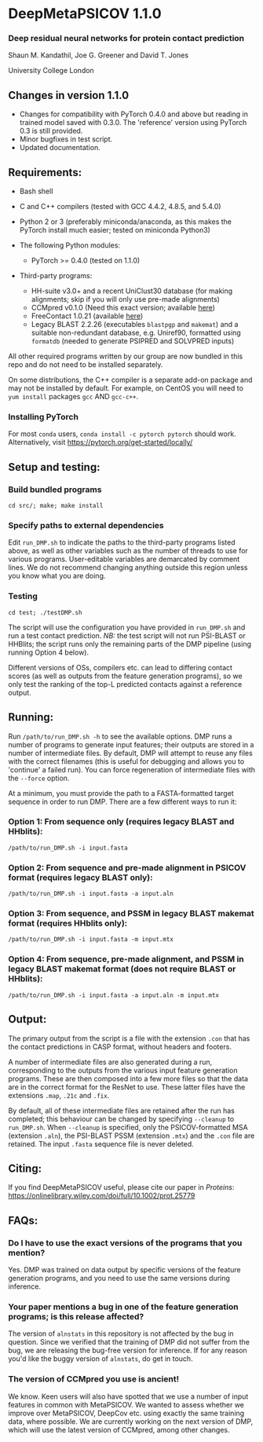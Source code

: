 # DeepMetaPSICOV 1.1.0
### Deep residual neural networks for protein contact prediction

Shaun M. Kandathil, Joe G. Greener and David T. Jones

University College London

Changes in version 1.1.0
------------------------

- Changes for compatibility with PyTorch 0.4.0 and above but reading in trained model saved with 0.3.0. The 'reference' version using PyTorch 0.3 is still provided.
- Minor bugfixes in test script.
- Updated documentation.

Requirements:
-------------
- Bash shell
- C and C++ compilers (tested with GCC 4.4.2, 4.8.5, and 5.4.0)
- Python 2 or 3 (preferably miniconda/anaconda, as this makes the PyTorch install much easier; tested on miniconda Python3)
- The following Python modules:
  - PyTorch >= 0.4.0 (tested on 1.1.0)
  
- Third-party programs:
  - HH-suite v3.0+ and a recent UniClust30 database (for making alignments; skip if you will only use pre-made alignments)
  - CCMpred v0.1.0 (Need this exact version; available [here](http://bioinfadmin.cs.ucl.ac.uk/downloads/ccmpred-0.1.0/CCMpred-0.1.0.tar.gz))
  - FreeContact 1.0.21 (available [here](https://rostlab.org/owiki/index.php/FreeContact))
  - Legacy BLAST 2.2.26 (executables `blastpgp` and `makemat`) and a suitable non-redundant database, e.g. Uniref90, formatted using `formatdb` (needed to generate PSIPRED and SOLVPRED inputs)

All other required programs written by our group are now bundled in this repo and do not need to be installed separately.

On some distributions, the C++ compiler is a separate add-on package and may not be installed by default. For example, on CentOS you will need to `yum install` packages `gcc` AND `gcc-c++`.

### Installing PyTorch
For most `conda` users, `conda install -c pytorch pytorch` should work. Alternatively, visit https://pytorch.org/get-started/locally/

Setup and testing:
------------------

### Build bundled programs
`cd src/; make; make install`

### Specify paths to external dependencies
Edit `run_DMP.sh` to indicate the paths to the third-party programs listed above, as well as other variables such as the number of threads to use for various programs. User-editable variables are demarcated by comment lines. We do not recommend changing anything outside this region unless you know what you are doing.

### Testing
`cd test; ./testDMP.sh`

The script will use the configuration you have provided in `run_DMP.sh` and run a test contact prediction.
*NB:* the test script will not run PSI-BLAST or HHBlits; the script runs only the remaining parts of the DMP pipeline (using running Option 4 below).

Different versions of OSs, compilers etc. can lead to differing contact scores (as well as outputs from the feature generation programs), so we only test the ranking of the top-L predicted contacts against a reference output.

Running:
--------
Run `/path/to/run_DMP.sh -h` to see the available options. DMP runs a number of programs to generate input features; their outputs are stored in a number of intermediate files. By default, DMP will attempt to reuse any files with the correct filenames (this is useful for debugging and allows you to 'continue' a failed run). You can force regeneration of intermediate files with the `--force` option.

At a minimum, you must provide the path to a FASTA-formatted target sequence in order to run DMP. There are a few different ways to run it:

### Option 1: From sequence only (requires legacy BLAST and HHblits):
`/path/to/run_DMP.sh -i input.fasta`

### Option 2: From sequence and pre-made alignment in PSICOV format (requires legacy BLAST only):
`/path/to/run_DMP.sh -i input.fasta -a input.aln`

### Option 3: From sequence, and PSSM in legacy BLAST makemat format (requires HHblits only):
`/path/to/run_DMP.sh -i input.fasta -m input.mtx`

### Option 4: From sequence, pre-made alignment, and PSSM in legacy BLAST makemat format (does not require BLAST or HHblits):
`/path/to/run_DMP.sh -i input.fasta -a input.aln -m input.mtx`

Output:
------
The primary output from the script is a file with the extension `.con` that has the contact predictions in CASP format, without headers and footers.

A number of intermediate files are also generated during a run, corresponding to the outputs from the various input feature generation programs. These are then composed into a few more files so that the data are in the correct format for the ResNet to use. These latter files have the extensions `.map`, `.21c` and `.fix`. 

By default, all of these intermediate files are retained after the run has completed; this behaviour can be changed by specifying `--cleanup` to `run_DMP.sh`. When `--cleanup` is specified, only the PSICOV-formatted MSA (extension `.aln`), the PSI-BLAST PSSM (extension `.mtx`) and the `.con` file are retained. The input `.fasta` sequence file is never deleted.


Citing:
-------
If you find DeepMetaPSICOV useful, please cite our paper in _Proteins_: https://onlinelibrary.wiley.com/doi/full/10.1002/prot.25779

FAQs:
-----
### Do I have to use the exact versions of the programs that you mention?
Yes. DMP was trained on data output by specific versions of the feature generation programs, and you need to use the same versions during inference.

### Your paper mentions a bug in one of the feature generation programs; is this release affected?
The version of `alnstats` in this repository is not affected by the bug in question. Since we verified that the training of DMP did not suffer from the bug, we are releasing the bug-free version for inference. If for any reason you'd like the buggy version of `alnstats`, do get in touch.

### The version of CCMpred you use is ancient!
We know. Keen users will also have spotted that we use a number of input features in common with MetaPSICOV. We wanted to assess whether we improve over MetaPSICOV, DeepCov etc. using exactly the same training data, where possible. We are currently working on the next version of DMP, which will use the latest version of CCMpred, among other changes.
